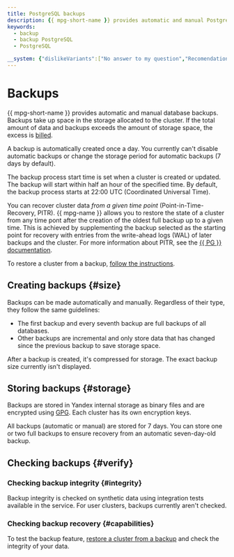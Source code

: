 ```yaml
---
title: PostgreSQL backups
description: {{ mpg-short-name }} provides automatic and manual PostgreSQL database backups. Backups take up space in the storage allocated to the cluster. A backup is automatically created once a day. 
keywords:
  - backup
  - backup PostgreSQL
  - PostgreSQL

__system: {"dislikeVariants":["No answer to my question","Recomendations didn't help","The content doesn't match title","Other"]}
---
```



# Backups

{{ mpg-short-name }} provides automatic and manual database backups. Backups take up space in the storage allocated to the cluster. If the total amount of data and backups exceeds the amount of storage space, the excess is [billed](../pricing.md).

A backup is automatically created once a day. You currently can't disable automatic backups or change the storage period for automatic backups (7 days by default).

The backup process start time is set when a cluster is created or updated. The backup will start within half an hour of the specified time. By default, the backup process starts at 22:00 UTC (Coordinated Universal Time).

You can recover cluster data _from a given time point_ (Point-in-Time-Recovery, PITR). {{ mpg-name }} allows you to restore the state of a cluster from any time pont after the creation of the oldest full backup up to a given time. This is achieved by supplementing the backup selected as the starting point for recovery with entries from the write-ahead logs (WAL) of later backups and the cluster. For more information about PITR, see the [{{ PG }} documentation](https://www.postgresql.org/docs/current/continuous-archiving.html).

To restore a cluster from a backup, [follow the instructions](../operations/cluster-backups.md).

## Creating backups {#size}

Backups can be made automatically and manually. Regardless of their type, they follow the same guidelines:

- The first backup and every seventh backup are full backups of all databases.
- Other backups are incremental and only store data that has changed since the previous backup to save storage space.

After a backup is created, it's compressed for storage. The exact backup size currently isn't displayed.

## Storing backups {#storage}

Backups are stored in Yandex internal storage as binary files and are encrypted using [GPG](https://en.wikipedia.org/wiki/GnuPG). Each cluster has its own encryption keys.

All backups (automatic or manual) are stored for 7 days. You can store one or two full backups to ensure recovery from an automatic seven-day-old backup.

## Checking backups {#verify}

### Checking backup integrity {#integrity}

Backup integrity is checked on synthetic data using integration tests available in the service. For user clusters, backups currently aren't checked.

### Checking backup recovery {#capabilities}

To test the backup feature, [restore a cluster from a backup](../operations/cluster-backups.md) and check the integrity of your data.

